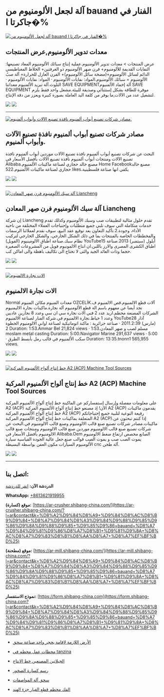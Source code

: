 # آلة لجعل الألومنيوم من bauand الفنار في جاكرتا ا�%

<a href="https://swt.shibang-china.com/?l=ar&img&k=%D8%A2%D9%84%D8%A9+%D9%84%D8%AC%D8%B9%D9%84+%D8%A7%D9%84%D8%A3%D9%84%D9%88%D9%85%D9%86%D9%8A%D9%88%D9%85+%D9%85%D9%86+bauand+%D8%A7%D9%84%D9%81%D9%86%D8%A7%D8%B1+%D9%81%D9%8A+%D8%AC%D8%A7%D9%83%D8%B1%D8%AA%D8%A7+%D8%A7%EF%BF%BD%25" target="_blank">![آلة لجعل الألومنيوم من bauand الفنار في جاكرتا ا�%](http://static.shibang-china.com/all-800x300/242.jpg)</a>

## معدات تدوير الألومنيوم,عرض المنتجات
عرض المنتجات &gt; معدات تدوير الألومنيوم.عملية إنتاج سبائك الألومنيوم المعاد تصنيعها: النفايات القديمة للألومنيوم+ فرن صهر الألومنيوم ذو الغرفتين+ الخلاط المغناطيسي الدائم لسائل الألومنيوم+(مضخة سائل الألومنيوم)+ الفرن العازل للحرارة+ آلة صبّ الألومنيوم = سبائك الألومنيوم.المواد: نفايات الألومنيوم &middot; المواد: نفايات الألومنيوم &middot; التلوث.آلة تبريد الألمنيوم معداتنا SAVE EQUIPMENTآلة إخماد الألمنيوم SAVE EQUIPMENT موفرة للطاقة بشكل إستثنائي وصديقة للبيئة.مشغل واحد فقط يلزم لتشغيل عدد من الآلات,ما يوفر من كلفة اليد العاملة بصورة كبيرة ويعزز من دقة الإنتاج.


<a href="https://whatsapp.shibangsoft.com/WhatsApp.php" target="_blank" title="WhatsApp">![](http://static.shibang-china.com/icon/whatsapp.png)</a> <a href="https://swt.shibang-china.com/?l=ar&icon&k=%D8%A2%D9%84%D8%A9+%D9%84%D8%AC%D8%B9%D9%84+%D8%A7%D9%84%D8%A3%D9%84%D9%88%D9%85%D9%86%D9%8A%D9%88%D9%85+%D9%85%D9%86+bauand+%D8%A7%D9%84%D9%81%D9%86%D8%A7%D8%B1+%D9%81%D9%8A+%D8%AC%D8%A7%D9%83%D8%B1%D8%AA%D8%A7+%D8%A7%EF%BF%BD%25" target="_blank">![](http://static.shibang-china.com/icon/chat-ar.png)</a>

---

<a href="https://swt.shibang-china.com/?l=ar&img&k=%D8%A2%D9%84%D8%A9+%D9%84%D8%AC%D8%B9%D9%84+%D8%A7%D9%84%D8%A3%D9%84%D9%88%D9%85%D9%86%D9%8A%D9%88%D9%85+%D9%85%D9%86+bauand+%D8%A7%D9%84%D9%81%D9%86%D8%A7%D8%B1+%D9%81%D9%8A+%D8%AC%D8%A7%D9%83%D8%B1%D8%AA%D8%A7+%D8%A7%EF%BF%BD%25" target="_blank">![مصادر شركات تصنيع أبواب ألمنيوم نافذة تصنيع الآلات وأبواب ألمنيوم.](http://static.shibang-china.com/all-800x300/1223.jpg)</a>

## مصادر شركات تصنيع أبواب ألمنيوم نافذة تصنيع الآلات وأبواب ألمنيوم.
البحث عن شركات تصنيع أبواب ألمنيوم نافذة تصنيع الآلات موردين أبواب ألمنيوم نافذة تصنيع الآلات ومنتجات أبواب ألمنيوم نافذة تصنيع الآلات بأفضل الأسعار في Alibaba.مصنع خالد حجازي لصناعة ماكينات الألمنيوم Home Facebookمصنع خالد حجازي لصناعة ماكينات الألمنيوم.522 likes.يكفي انها صناعة فلسطينية‎


<a href="https://whatsapp.shibangsoft.com/WhatsApp.php" target="_blank" title="WhatsApp">![](http://static.shibang-china.com/icon/whatsapp.png)</a> <a href="https://swt.shibang-china.com/?l=ar&icon&k=%D8%A2%D9%84%D8%A9+%D9%84%D8%AC%D8%B9%D9%84+%D8%A7%D9%84%D8%A3%D9%84%D9%88%D9%85%D9%86%D9%8A%D9%88%D9%85+%D9%85%D9%86+bauand+%D8%A7%D9%84%D9%81%D9%86%D8%A7%D8%B1+%D9%81%D9%8A+%D8%AC%D8%A7%D9%83%D8%B1%D8%AA%D8%A7+%D8%A7%EF%BF%BD%25" target="_blank">![](http://static.shibang-china.com/icon/chat-ar.png)</a>

---

<a href="https://swt.shibang-china.com/?l=ar&img&k=%D8%A2%D9%84%D8%A9+%D9%84%D8%AC%D8%B9%D9%84+%D8%A7%D9%84%D8%A3%D9%84%D9%88%D9%85%D9%86%D9%8A%D9%88%D9%85+%D9%85%D9%86+bauand+%D8%A7%D9%84%D9%81%D9%86%D8%A7%D8%B1+%D9%81%D9%8A+%D8%AC%D8%A7%D9%83%D8%B1%D8%AA%D8%A7+%D8%A7%EF%BF%BD%25" target="_blank">![آلة سبك الألومنيوم فرن صهر المعادن Liancheng](http://static.shibang-china.com/all-800x300/246.jpg)</a>

## آلة سبك الألومنيوم فرن صهر المعادن Liancheng
إن شركة Liancheng تقدم حلول مثالية لتطبيقات صب وسبك الألومنيوم وكذلك تقدم خدمات متكاملة التي سوف تلبي جميع متطلبات وإحتياجات العملاء المختلفة من ناحية الأداء، وجودة.2.تأكيد التعاون بعد توقيع عقد البيع، سوف نقدم لعملائنا الرسمات والمخططات الخاصة بالمنتجات بما في ذلك الشكل الخارجي، والشكل الخارجي لتركيب نظام سبك.صناعة اطباق الالومينيوم (الفويل) YouTube15 أيلول (سبتمبر) 2013.صناعة اطباق الكشرى المصرى والارز باللبن.ان انتاج الالمونيوم فويل من المشروعات الصغيرة حجما وذات العائد الجيد والتى لا تحتاج الى تكاليف باهظة والى اماكن كب.


<a href="https://whatsapp.shibangsoft.com/WhatsApp.php" target="_blank" title="WhatsApp">![](http://static.shibang-china.com/icon/whatsapp.png)</a> <a href="https://swt.shibang-china.com/?l=ar&icon&k=%D8%A2%D9%84%D8%A9+%D9%84%D8%AC%D8%B9%D9%84+%D8%A7%D9%84%D8%A3%D9%84%D9%88%D9%85%D9%86%D9%8A%D9%88%D9%85+%D9%85%D9%86+bauand+%D8%A7%D9%84%D9%81%D9%86%D8%A7%D8%B1+%D9%81%D9%8A+%D8%AC%D8%A7%D9%83%D8%B1%D8%AA%D8%A7+%D8%A7%EF%BF%BD%25" target="_blank">![](http://static.shibang-china.com/icon/chat-ar.png)</a>

---

<a href="https://swt.shibang-china.com/?l=ar&img&k=%D8%A2%D9%84%D8%A9+%D9%84%D8%AC%D8%B9%D9%84+%D8%A7%D9%84%D8%A3%D9%84%D9%88%D9%85%D9%86%D9%8A%D9%88%D9%85+%D9%85%D9%86+bauand+%D8%A7%D9%84%D9%81%D9%86%D8%A7%D8%B1+%D9%81%D9%8A+%D8%AC%D8%A7%D9%83%D8%B1%D8%AA%D8%A7+%D8%A7%EF%BF%BD%25" target="_blank">![الات نجارة الالمنيوم](http://static.shibang-china.com/all-800x300/1244.jpg)</a>

## الات نجارة الالمنيوم
Normal معدات المنيوم مكائن المنيوم OZCELİK.آلات قطع الالمنيوم.قص الالمنيوم ف تجد أيضا عن مفهوم باسم الة قطع الألومنيوم آلة نجارة.ماكينات نجارة الاليمنيوم الشركات المصنعة محطم.اريد عدد 2 فني الات نجارة سي ان سي وعدد 8 نجارين عاديين وعدد 1 خياط.نجارة الالمنيوم في.شركة الفنار لصناعة الالمنيوم YouTube28 آذار (مارس) 2011.2:39 &middot; صناعة جزائرية : ماكنة اتوماتيكية لصناعة اواني الالومنيوم الخطوة 2 Duration: 1:53.Ammar Bel 21,824 views &middot; 1:53.مسلم لصب و صهر المعادن moslam metal casting Duration: 5:00.Navigator Marine 291,637 views &middot; 5:00 &middot; سكب الألمنيوم في قالب رمل بأبسط الطرق Duration: 13:35.tnonn1 565,955 views.


<a href="https://whatsapp.shibangsoft.com/WhatsApp.php" target="_blank" title="WhatsApp">![](http://static.shibang-china.com/icon/whatsapp.png)</a> <a href="https://swt.shibang-china.com/?l=ar&icon&k=%D8%A2%D9%84%D8%A9+%D9%84%D8%AC%D8%B9%D9%84+%D8%A7%D9%84%D8%A3%D9%84%D9%88%D9%85%D9%86%D9%8A%D9%88%D9%85+%D9%85%D9%86+bauand+%D8%A7%D9%84%D9%81%D9%86%D8%A7%D8%B1+%D9%81%D9%8A+%D8%AC%D8%A7%D9%83%D8%B1%D8%AA%D8%A7+%D8%A7%EF%BF%BD%25" target="_blank">![](http://static.shibang-china.com/icon/chat-ar.png)</a>

---

<a href="https://swt.shibang-china.com/?l=ar&img&k=%D8%A2%D9%84%D8%A9+%D9%84%D8%AC%D8%B9%D9%84+%D8%A7%D9%84%D8%A3%D9%84%D9%88%D9%85%D9%86%D9%8A%D9%88%D9%85+%D9%85%D9%86+bauand+%D8%A7%D9%84%D9%81%D9%86%D8%A7%D8%B1+%D9%81%D9%8A+%D8%AC%D8%A7%D9%83%D8%B1%D8%AA%D8%A7+%D8%A7%EF%BF%BD%25" target="_blank">![خط إنتاج ألواح الألمنيوم المركبة A2 (ACP) Machine Tool Sources](http://static.shibang-china.com/all-800x300/814.jpg)</a>

## خط إنتاج ألواح الألمنيوم المركبة A2 (ACP) Machine Tool Sources
على معلومات مفصلة وإرسال إستفساركم عن الماكينة خط إنتاج ألواح الألمنيوم المركبة A2 (ACP) الآن! إذ مصنعو خط إنتاج ألواح الألمنيوم المركبة A2 (ACP) يقدمون ماكينات خط إنتاج ألواح الألمنيوم المركبة A2 (ACP) رفيعة النوعية لتلبية جميع إحتياجاتكم المتعلقة بماكينات خط إنتاج ألواح الألمنيوم المركبة A2 (ACP).إذا كنتم تبحثون عن ماكينات.مصادر شركات تصنيع صنع قالب الالومنيوم وصنع قالب الالومنيوم في.البحث عن شركات تصنيع صنع قالب الالومنيوم موردين صنع قالب الالومنيوم ومنتجات صنع قالب الالومنيوم بأفضل الأسعار في Alibaba.Oem الصانع مخصص ارتفاع ضغط الالومنيوم يموت الصب صب و يموت الصب قوالب صنع.جعل عالية الجودة القياسية سيارة الألومنيوم السيارات مكون العفن بواسطة البسيطة cnc آلة طحن.


<a href="https://whatsapp.shibangsoft.com/WhatsApp.php" target="_blank" title="WhatsApp">![](http://static.shibang-china.com/icon/whatsapp.png)</a> <a href="https://swt.shibang-china.com/?l=ar&icon&k=%D8%A2%D9%84%D8%A9+%D9%84%D8%AC%D8%B9%D9%84+%D8%A7%D9%84%D8%A3%D9%84%D9%88%D9%85%D9%86%D9%8A%D9%88%D9%85+%D9%85%D9%86+bauand+%D8%A7%D9%84%D9%81%D9%86%D8%A7%D8%B1+%D9%81%D9%8A+%D8%AC%D8%A7%D9%83%D8%B1%D8%AA%D8%A7+%D8%A7%EF%BF%BD%25" target="_blank">![](http://static.shibang-china.com/icon/chat-ar.png)</a>

---
## اتصل بنا:

**الدردشة الآن:** [انقر للدردشة](https://swt.shibang-china.com?l=ar&contact&k=%D8%A2%D9%84%D8%A9+%D9%84%D8%AC%D8%B9%D9%84+%D8%A7%D9%84%D8%A3%D9%84%D9%88%D9%85%D9%86%D9%8A%D9%88%D9%85+%D9%85%D9%86+bauand+%D8%A7%D9%84%D9%81%D9%86%D8%A7%D8%B1+%D9%81%D9%8A+%D8%AC%D8%A7%D9%83%D8%B1%D8%AA%D8%A7+%D8%A7%EF%BF%BD%25)

**WhatsApp:**  [+8613621919955](https://whatsapp.shibangsoft.com/WhatsApp.php)

**موقع (كسارة):** [https://ar-crusher.shibang-china.com/](https://ar-crusher.shibang-china.com/?l=ar&contact&k=%D8%A2%D9%84%D8%A9+%D9%84%D8%AC%D8%B9%D9%84+%D8%A7%D9%84%D8%A3%D9%84%D9%88%D9%85%D9%86%D9%8A%D9%88%D9%85+%D9%85%D9%86+bauand+%D8%A7%D9%84%D9%81%D9%86%D8%A7%D8%B1+%D9%81%D9%8A+%D8%AC%D8%A7%D9%83%D8%B1%D8%AA%D8%A7+%D8%A7%EF%BF%BD%25)

**موقع (مطحنة):** [https://ar-mill.shibang-china.com/](https://ar-mill.shibang-china.com/?l=ar&contact&k=%D8%A2%D9%84%D8%A9+%D9%84%D8%AC%D8%B9%D9%84+%D8%A7%D9%84%D8%A3%D9%84%D9%88%D9%85%D9%86%D9%8A%D9%88%D9%85+%D9%85%D9%86+bauand+%D8%A7%D9%84%D9%81%D9%86%D8%A7%D8%B1+%D9%81%D9%8A+%D8%AC%D8%A7%D9%83%D8%B1%D8%AA%D8%A7+%D8%A7%EF%BF%BD%25)

**نموذج الاستفسار:** [https://form.shibang-china.com](https://form.shibang-china.com?l=ar&contact&k=%D8%A2%D9%84%D8%A9+%D9%84%D8%AC%D8%B9%D9%84+%D8%A7%D9%84%D8%A3%D9%84%D9%88%D9%85%D9%86%D9%8A%D9%88%D9%85+%D9%85%D9%86+bauand+%D8%A7%D9%84%D9%81%D9%86%D8%A7%D8%B1+%D9%81%D9%8A+%D8%AC%D8%A7%D9%83%D8%B1%D8%AA%D8%A7+%D8%A7%EF%BF%BD%25)

* [الأرض اللازمة لإقامة بحجر واحد صناعة سحق](../27/%D8%A7%D9%84%D8%A3%D8%B1%D8%B6%20%D8%A7%D9%84%D9%84%D8%A7%D8%B2%D9%85%D8%A9%20%D9%84%D8%A5%D9%82%D8%A7%D9%85%D8%A9%20%D8%A8%D8%AD%D8%AC%D8%B1%20%D9%88%D8%A7%D8%AD%D8%AF%20%D8%B5%D9%86%D8%A7%D8%B9%D8%A9%20%D8%B3%D8%AD%D9%82.md)

* [محطات عمل محطم في tanzina](../30/%D9%85%D8%AD%D8%B7%D8%A7%D8%AA%20%D8%B9%D9%85%D9%84%20%D9%85%D8%AD%D8%B7%D9%85%20%D9%81%D9%8A%20tanzina.md)

* [الجيلاتين المصنعين خط الانتاج](../29/%D8%A7%D9%84%D8%AC%D9%8A%D9%84%D8%A7%D8%AA%D9%8A%D9%86%20%D8%A7%D9%84%D9%85%D8%B5%D9%86%D8%B9%D9%8A%D9%86%20%D8%AE%D8%B7%20%D8%A7%D9%84%D8%A7%D9%86%D8%AA%D8%A7%D8%AC.md)

* [رسم كسارة الصخور](../28/%D8%B1%D8%B3%D9%85%20%D9%83%D8%B3%D8%A7%D8%B1%D8%A9%20%D8%A7%D9%84%D8%B5%D8%AE%D9%88%D8%B1.md)

* [سحق آلة المواصفات](../26/%D8%B3%D8%AD%D9%82%20%D8%A2%D9%84%D8%A9%20%D8%A7%D9%84%D9%85%D9%88%D8%A7%D8%B5%D9%81%D8%A7%D8%AA.md)

* [الفك محطم قطع الغيار جزء الهند](../26/%D8%A7%D9%84%D9%81%D9%83%20%D9%85%D8%AD%D8%B7%D9%85%20%D9%82%D8%B7%D8%B9%20%D8%A7%D9%84%D8%BA%D9%8A%D8%A7%D8%B1%20%D8%AC%D8%B2%D8%A1%20%D8%A7%D9%84%D9%87%D9%86%D8%AF.md)